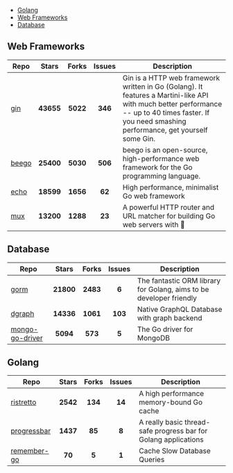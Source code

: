 
- [Golang](#golang)
- [Web Frameworks](#web-frameworks)
- [Database](#database)

## Web Frameworks

| Repo | Stars  | Forks  | Issues | Description |
| ---- | :----: | :----: | :----: | ----------- |
| [gin](https://github.com/gin-gonic/gin) | **43655** | **5022** | **346** | Gin is a HTTP web framework written in Go (Golang). It features a Martini-like API with much better performance -- up to 40 times faster. If you need smashing performance, get yourself some Gin. |
| [beego](https://github.com/astaxie/beego) | **25400** | **5030** | **506** | beego is an open-source, high-performance web framework for the Go programming language. |
| [echo](https://github.com/labstack/echo) | **18599** | **1656** | **62** | High performance, minimalist Go web framework |
| [mux](https://github.com/gorilla/mux) | **13200** | **1288** | **23** | A powerful HTTP router and URL matcher for building Go web servers with 🦍 |

## Database

| Repo | Stars  | Forks  | Issues | Description |
| ---- | :----: | :----: | :----: | ----------- |
| [gorm](https://github.com/go-gorm/gorm) | **21800** | **2483** | **6** | The fantastic ORM library for Golang, aims to be developer friendly |
| [dgraph](https://github.com/dgraph-io/dgraph) | **14336** | **1061** | **103** | Native GraphQL Database with graph backend |
| [mongo-go-driver](https://github.com/mongodb/mongo-go-driver) | **5094** | **573** | **5** | The Go driver for MongoDB |

## Golang

| Repo | Stars  | Forks  | Issues | Description |
| ---- | :----: | :----: | :----: | ----------- |
| [ristretto](https://github.com/dgraph-io/ristretto) | **2542** | **134** | **14** | A high performance memory-bound Go cache |
| [progressbar](https://github.com/schollz/progressbar) | **1437** | **85** | **8** | A really basic thread-safe progress bar for Golang applications |
| [remember-go](https://github.com/rocketlaunchr/remember-go) | **70** | **5** | **1** | Cache Slow Database Queries |
